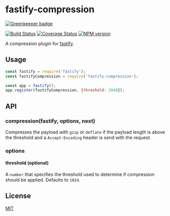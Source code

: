 # fastify-compression

[![Greenkeeper badge](https://badges.greenkeeper.io/SerayaEryn/fastify-compression.svg)](https://greenkeeper.io/)

[![Build Status](https://travis-ci.org/SerayaEryn/fastify-compression.svg?branch=master)](https://travis-ci.org/SerayaEryn/fastify-compression)
[![Coverage Status](https://coveralls.io/repos/github/SerayaEryn/fastify-compression/badge.svg?branch=master)](https://coveralls.io/github/SerayaEryn/fastify-compression?branch=master)
[![NPM version](https://img.shields.io/npm/v/fastify-compression.svg?style=flat)](https://www.npmjs.com/package/fastify-compression)

A compression plugin for [fastify](http://fastify.io/). 

## Usage

```js
const fastify = require('fastify');
const fastifyCompression = require('fastify-compression');

const app = fastify();
app.register(fastifyCompression, {threshold: 2048});
```

## API
### compression(fastify, options, next)
Compresses the payload with `gzip` or `deflate` if the payload length is above the threshold and a `Accept-Encoding` header is send with the request.
### options
#### threshold (optional)
A `number` that specifies the threshold used to determine if compression should be applied. Defaults to `1024`.

## License

[MIT](./LICENSE)